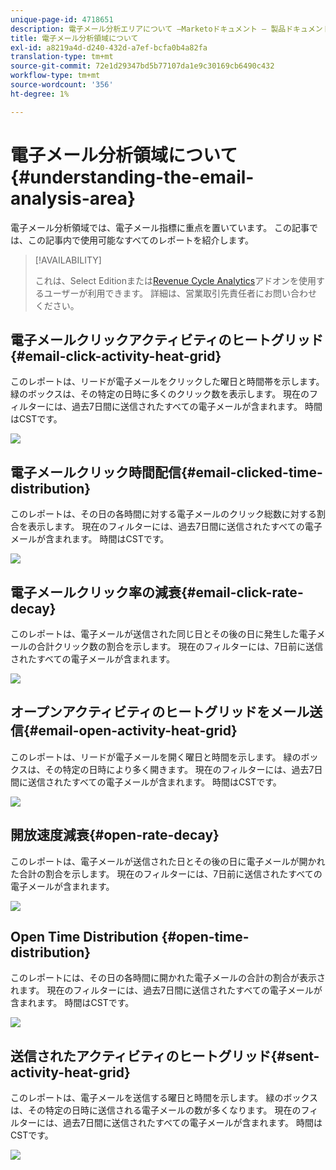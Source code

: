 ```yaml
---
unique-page-id: 4718651
description: 電子メール分析エリアについて —Marketoドキュメント — 製品ドキュメント
title: 電子メール分析領域について
exl-id: a8219a4d-d240-432d-a7ef-bcfa0b4a82fa
translation-type: tm+mt
source-git-commit: 72e1d29347bd5b77107da1e9c30169cb6490c432
workflow-type: tm+mt
source-wordcount: '356'
ht-degree: 1%

---
```


# 電子メール分析領域について{#understanding-the-email-analysis-area}

電子メール分析領域では、電子メール指標に重点を置いています。 この記事では、この記事内で使用可能なすべてのレポートを紹介します。

>[!AVAILABILITY]
>
>これは、Select Editionまたは[Revenue Cycle Analytics](https://www.marketo.com/global-enterprise/marketo-revenue-cycle-analytics/)アドオンを使用するユーザーが利用できます。  詳細は、営業取引先責任者にお問い合わせください。

## 電子メールクリックアクティビティのヒートグリッド{#email-click-activity-heat-grid}

このレポートは、リードが電子メールをクリックした曜日と時間帯を示します。 緑のボックスは、その特定の日時に多くのクリック数を表示します。 現在のフィルターには、過去7日間に送信されたすべての電子メールが含まれます。 時間はCSTです。

![](assets/image2015-5-6-17-3a17-3a34.png)

## 電子メールクリック時間配信{#email-clicked-time-distribution}

このレポートは、その日の各時間に対する電子メールのクリック総数に対する割合を表示します。 現在のフィルターには、過去7日間に送信されたすべての電子メールが含まれます。 時間はCSTです。

![](assets/image2015-5-6-17-3a20-3a55.png)

## 電子メールクリック率の減衰{#email-click-rate-decay}

このレポートは、電子メールが送信された同じ日とその後の日に発生した電子メールの合計クリック数の割合を示します。 現在のフィルターには、7日前に送信されたすべての電子メールが含まれます。

![](assets/image2015-5-6-17-3a26-3a50.png)

## オープンアクティビティのヒートグリッドをメール送信{#email-open-activity-heat-grid}

このレポートは、リードが電子メールを開く曜日と時間を示します。 緑のボックスは、その特定の日時により多く開きます。 現在のフィルターには、過去7日間に送信されたすべての電子メールが含まれます。 時間はCSTです。

![](assets/image2015-5-6-17-3a30-3a35.png)

## 開放速度減衰{#open-rate-decay}

このレポートは、電子メールが送信された日とその後の日に電子メールが開かれた合計の割合を示します。 現在のフィルターには、7日前に送信されたすべての電子メールが含まれます。

![](assets/image2015-5-6-17-3a37-3a25.png)

## Open Time Distribution {#open-time-distribution}

このレポートには、その日の各時間に開かれた電子メールの合計の割合が表示されます。 現在のフィルターには、過去7日間に送信されたすべての電子メールが含まれます。 時間はCSTです。

![](assets/image2015-5-6-17-3a39-3a15.png)

## 送信されたアクティビティのヒートグリッド{#sent-activity-heat-grid}

このレポートは、電子メールを送信する曜日と時間を示します。 緑のボックスは、その特定の日時に送信される電子メールの数が多くなります。 現在のフィルターには、過去7日間に送信されたすべての電子メールが含まれます。 時間はCSTです。

![](assets/seven.png)
